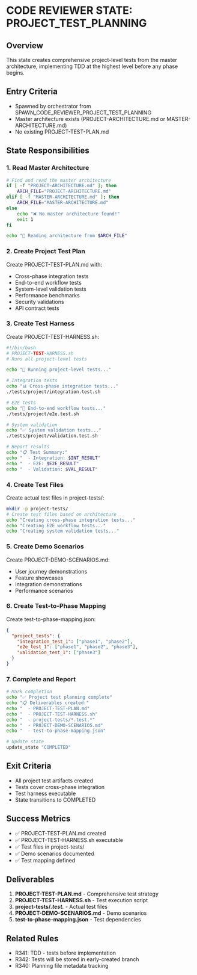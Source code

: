 # CODE REVIEWER STATE: PROJECT_TEST_PLANNING

## Overview
This state creates comprehensive project-level tests from the master architecture, implementing TDD at the highest level before any phase begins.

## Entry Criteria
- Spawned by orchestrator from SPAWN_CODE_REVIEWER_PROJECT_TEST_PLANNING
- Master architecture exists (PROJECT-ARCHITECTURE.md or MASTER-ARCHITECTURE.md)
- No existing PROJECT-TEST-PLAN.md

## State Responsibilities

### 1. Read Master Architecture
```bash
# Find and read the master architecture
if [ -f "PROJECT-ARCHITECTURE.md" ]; then
    ARCH_FILE="PROJECT-ARCHITECTURE.md"
elif [ -f "MASTER-ARCHITECTURE.md" ]; then
    ARCH_FILE="MASTER-ARCHITECTURE.md"
else
    echo "❌ No master architecture found!"
    exit 1
fi

echo "📖 Reading architecture from $ARCH_FILE"
```

### 2. Create Project Test Plan
Create PROJECT-TEST-PLAN.md with:
- Cross-phase integration tests
- End-to-end workflow tests
- System-level validation tests
- Performance benchmarks
- Security validations
- API contract tests

### 3. Create Test Harness
Create PROJECT-TEST-HARNESS.sh:
```bash
#!/bin/bash
# PROJECT-TEST-HARNESS.sh
# Runs all project-level tests

echo "🧪 Running project-level tests..."

# Integration tests
echo "📊 Cross-phase integration tests..."
./tests/project/integration.test.sh

# E2E tests
echo "🔄 End-to-end workflow tests..."
./tests/project/e2e.test.sh

# System validation
echo "✅ System validation tests..."
./tests/project/validation.test.sh

# Report results
echo "📋 Test Summary:"
echo "  - Integration: $INT_RESULT"
echo "  - E2E: $E2E_RESULT"
echo "  - Validation: $VAL_RESULT"
```

### 4. Create Test Files
Create actual test files in project-tests/:
```bash
mkdir -p project-tests/
# Create test files based on architecture
echo "Creating cross-phase integration tests..."
echo "Creating E2E workflow tests..."
echo "Creating system validation tests..."
```

### 5. Create Demo Scenarios
Create PROJECT-DEMO-SCENARIOS.md:
- User journey demonstrations
- Feature showcases
- Integration demonstrations
- Performance scenarios

### 6. Create Test-to-Phase Mapping
Create test-to-phase-mapping.json:
```json
{
  "project_tests": {
    "integration_test_1": ["phase1", "phase2"],
    "e2e_test_1": ["phase1", "phase2", "phase3"],
    "validation_test_1": ["phase3"]
  }
}
```

### 7. Complete and Report
```bash
# Mark completion
echo "✅ Project test planning complete"
echo "📋 Deliverables created:"
echo "  - PROJECT-TEST-PLAN.md"
echo "  - PROJECT-TEST-HARNESS.sh"
echo "  - project-tests/*.test.*"
echo "  - PROJECT-DEMO-SCENARIOS.md"
echo "  - test-to-phase-mapping.json"

# Update state
update_state "COMPLETED"
```

## Exit Criteria
- All project test artifacts created
- Tests cover cross-phase integration
- Test harness executable
- State transitions to COMPLETED

## Success Metrics
- ✅ PROJECT-TEST-PLAN.md created
- ✅ PROJECT-TEST-HARNESS.sh executable
- ✅ Test files in project-tests/
- ✅ Demo scenarios documented
- ✅ Test mapping defined

## Deliverables
1. **PROJECT-TEST-PLAN.md** - Comprehensive test strategy
2. **PROJECT-TEST-HARNESS.sh** - Test execution script
3. **project-tests/*.test.*** - Actual test files
4. **PROJECT-DEMO-SCENARIOS.md** - Demo scenarios
5. **test-to-phase-mapping.json** - Test dependencies

## Related Rules
- R341: TDD - tests before implementation
- R342: Tests will be stored in early-created branch
- R340: Planning file metadata tracking